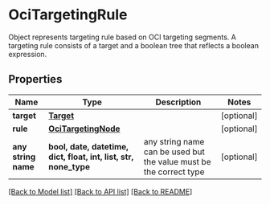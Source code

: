 # OciTargetingRule

Object represents targeting rule based on OCI targeting segments. A targeting rule consists of a target and a boolean tree that reflects a boolean expression.

## Properties
Name | Type | Description | Notes
------------ | ------------- | ------------- | -------------
**target** | [**Target**](Target.md) |  | [optional] 
**rule** | [**OciTargetingNode**](OciTargetingNode.md) |  | [optional] 
**any string name** | **bool, date, datetime, dict, float, int, list, str, none_type** | any string name can be used but the value must be the correct type | [optional]

[[Back to Model list]](../README.md#documentation-for-models) [[Back to API list]](../README.md#documentation-for-api-endpoints) [[Back to README]](../README.md)


